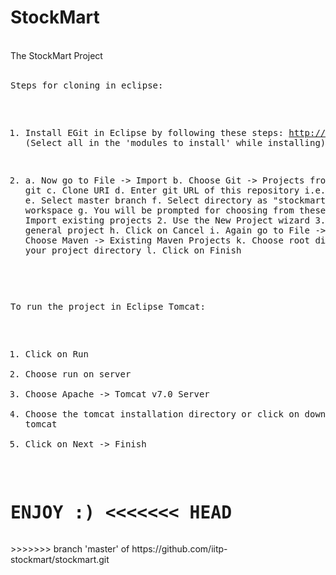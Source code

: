StockMart
=========
<br>
The StockMart Project
<br>
<br>
<pre>
Steps for cloning in eclipse:

1) Install EGit in Eclipse by following these steps:
   http://www.vogella.com/tutorials/EclipseGit/article.html
   (Select all in the 'modules to install' while installing)

2) a. Now go to File -> Import
   b. Choose Git -> Projects from git 
   c. Clone URI
   d. Enter git URL of this repository i.e. https://github.com/iitp-stockmart/stockmart.git
   e. Select master branch
   f. Select directory as "stockmart" in your workspace
   g. You will be prompted for choosing from these three:
        1. Import existing projects
        2. Use the New Project wizard
        3. Import as general project
   h. Click on Cancel
   i. Again go to File -> Import
   j. Choose Maven -> Existing Maven Projects
   k. Choose root directory as your project directory
   l. Click on Finish
   

To run the project in Eclipse Tomcat:

1) Click on Run
2) Choose run on server
3) Choose Apache -> Tomcat v7.0 Server
4) Choose the tomcat installation directory or click on download tomcat
5) Click on Next -> Finish


ENJOY :)
<<<<<<< HEAD
</pre>
=======
</pre>
>>>>>>> branch 'master' of https://github.com/iitp-stockmart/stockmart.git
